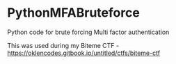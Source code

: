 # PythonMFABruteforce
Python code for brute forcing Multi factor authentication

This was used during my Biteme CTF - https://oklencodes.gitbook.io/untitled/ctfs/biteme-ctf

